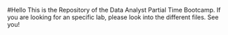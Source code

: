#Hello
This is the Repository of the Data Analyst Partial Time Bootcamp.
If you are looking for an specific lab, please look into the different files.
See you!
